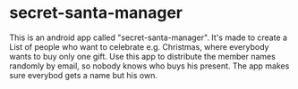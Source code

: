 # secret-santa-manager
This is an android app called "secret-santa-manager". It's made to create a List of people who want to celebrate e.g. Christmas, where
everybody wants to buy only one gift. Use this app to distribute the member names randomly by email, so nobody knows who buys his present.
The app makes sure everybod gets a name but his own.
